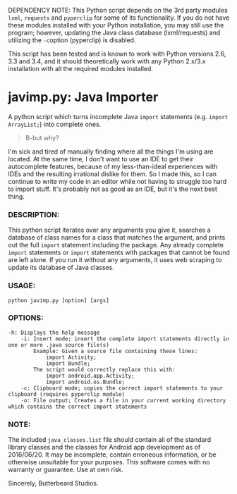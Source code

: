 DEPENDENCY NOTE: This Python script depends on the 3rd party modules `lxml`, `requests` and `pyperclip` for some of its functionality. If you do not have these modules installed with your Python installation, you may still use the program; however, updating the Java class database (lxml/requests) and utilizing the `-c`option (pyperclip) is disabled.

This script has been tested and is known to work with Python versions 2.6, 3.3 and 3.4, and it should theoretically work with any Python 2.x/3.x installation with all the required modules installed.

# javimp.py: Java Importer

A python script which turns incomplete Java `import` statements (e.g. `import ArrayList;`) into complete ones.

> B-but why?

I'm sick and tired of manually finding where all the things I'm using are located. At the same time, I don't want to use an IDE to get their autocomplete features, because of my less-than-ideal experiences with IDEs and the resulting irrational dislike for them. So I made this, so I can continue to write my code in an editor while not having to struggle too hard to import stuff. It's probably not as good as an IDE, but it's the next best thing.

### DESCRIPTION:

This python script iterates over any arguments you give it, searches a database of class names for a class that matches the argument, and prints out the full `import` statement including the package. Any already complete `import` statements or `import` statements with packages that cannot be found are left alone. If you run it without any arguments, it uses web scraping to update its database of Java classes.

### USAGE:

`python javimp.py [option] [args]`

### OPTIONS:

```
-h: Displays the help message
    -i: Insert mode; insert the complete import statements directly in one or more .java source file(s)
        Example: Given a source file containing these lines:
            import Activity;
            import Bundle;
        The script would correctly replace this with:
            import android.app.Activity;
            import android.os.Bundle;
    -c: Clipboard mode; copies the correct import statements to your clipboard (requires pyperclip module)
    -o: File output; Creates a file in your current working directory which contains the correct import statements
```

### NOTE:

The included `java_classes.list` file should contain all of the standard library classes and the classes for Android app development as of 2016/06/20. It may be incomplete, contain erroneous information, or be otherwise unsuitable for your purposes. This software comes with no warranty or guarantee. Use at own risk.

Sincerely, Butterbeard Studios.
